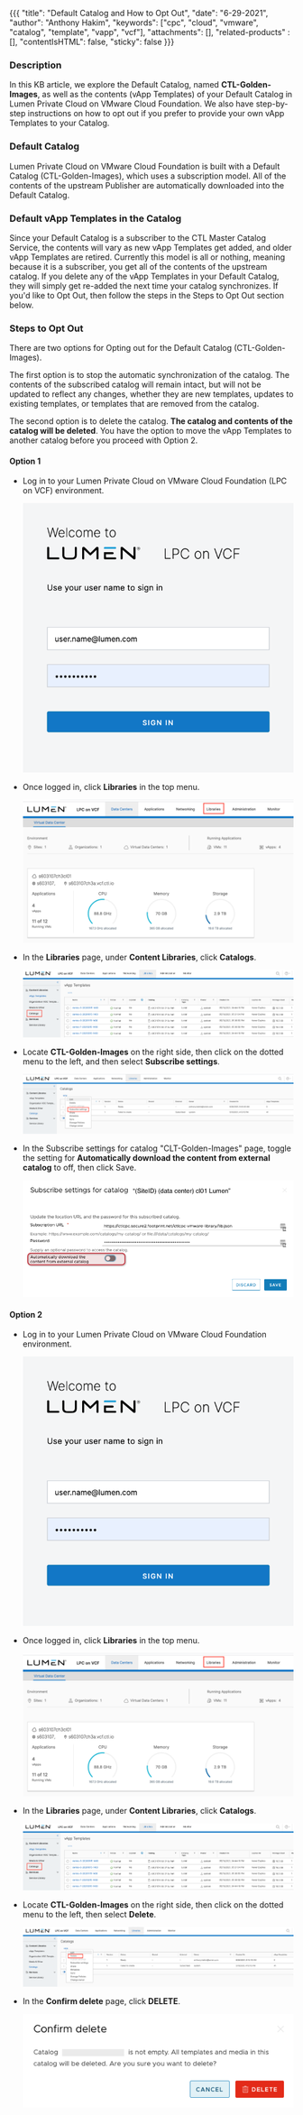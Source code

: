 {{{
  "title": "Default Catalog and How to Opt Out",
  "date": "6-29-2021",
  "author": "Anthony Hakim",
  "keywords": ["cpc", "cloud", "vmware", "catalog", "template", "vapp", "vcf"],
  "attachments": [],
  "related-products" : [],
  "contentIsHTML": false,
  "sticky": false
}}}

### Description
In this KB article, we explore the Default Catalog, named __CTL-Golden-Images__, as well as the contents (vApp Templates) of your Default Catalog in Lumen Private Cloud on VMware Cloud Foundation. We also have step-by-step instructions on how to opt out if you prefer to provide your own vApp Templates to your Catalog.

### Default Catalog
Lumen Private Cloud on VMware Cloud Foundation is built with a Default Catalog (CTL-Golden-Images), which uses a subscription model. All of the contents of the upstream Publisher are automatically downloaded into the Default Catalog.

### Default vApp Templates in the Catalog
Since your Default Catalog is a subscriber to the CTL Master Catalog Service, the contents will vary as new vApp Templates get added, and older vApp Templates are retired. Currently this model is all or nothing, meaning because it is a subscriber, you get all of the contents of the upstream catalog. If you delete any of the vApp Templates in your Default Catalog, they will simply get re-added the next time your catalog synchronizes. If you'd like to Opt Out, then follow the steps in the Steps to Opt Out section below.

### Steps to Opt Out
There are two options for Opting out for the Default Catalog (CTL-Golden-Images).

The first option is to stop the automatic synchronization of the catalog. The contents of the subscribed catalog will remain intact, but will not be updated to reflect any changes, whether they are new templates, updates to existing templates, or templates that are removed from the catalog.

The second option is to delete the catalog. __The catalog and contents of the catalog will be deleted__. You have the option to move the vApp Templates to another catalog before you proceed with Option 2.

#### Option 1
* Log in to your Lumen Private Cloud on VMware Cloud Foundation (LPC on VCF) environment.

  ![Login to Lumen Private Cloud on VMware Cloud Foundation](../../images/dccf/login-html5.png)

* Once logged in, click __Libraries__ in the top menu.

  ![Catalog](../../images/dccf/catalog1.png)

* In the __Libraries__ page, under __Content Libraries__, click __Catalogs__.

  ![Catalog](../../images/dccf/catalog2.png)

* Locate __CTL-Golden-Images__ on the right side, then click on the dotted menu to the left, and then select __Subscribe settings__.

  ![Catalog](../../images/dccf/catalog3.png)

* In the Subscribe settings for catalog "CLT-Golden-Images" page, toggle the setting for __Automatically download the content from external catalog__ to off, then click Save.

  ![Catalog](../../images/dccf/catalog4.png)

#### Option 2
* Log in to your Lumen Private Cloud on VMware Cloud Foundation environment.

  ![Login to Lumen Private Cloud on VMware Cloud Foundation](../../images/dccf/login-html5.png)

* Once logged in, click __Libraries__ in the top menu.

  ![Catalog](../../images/dccf/catalog1.png)

* In the __Libraries__ page, under __Content Libraries__, click __Catalogs__.

  ![Catalog](../../images/dccf/catalog2.png)

* Locate __CTL-Golden-Images__ on the right side, then click on the dotted menu to the left, then select __Delete__.

  ![Catalog](../../images/dccf/catalog5.png)

* In the __Confirm delete__ page, click __DELETE__.

  ![Catalog](../../images/dccf/catalog6.png)
